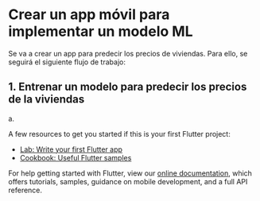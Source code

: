 # Crear un app móvil para implementar un modelo ML

Se va a crear un app para predecir los precios de viviendas. 
Para ello, se seguirá el siguiente flujo de trabajo:

## 1. Entrenar un modelo para predecir los precios de la viviendas

a. 

A few resources to get you started if this is your first Flutter project:

- [Lab: Write your first Flutter app](https://flutter.dev/docs/get-started/codelab)
- [Cookbook: Useful Flutter samples](https://flutter.dev/docs/cookbook)

For help getting started with Flutter, view our
[online documentation](https://flutter.dev/docs), which offers tutorials,
samples, guidance on mobile development, and a full API reference.
